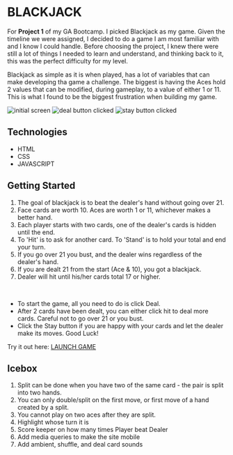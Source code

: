 # BLACKJACK   

For <b>Project 1</b> of my GA Bootcamp. I picked Blackjack as my game. Given the timeline we were assigned, I decided to do a game I am most familiar with and I know I could handle. Before choosing the project, I knew there were still a lot of things I needed to learn and understand, and thinking back to it, this was the perfect difficulty for my level.

Blackjack as simple as it is when played, has a lot of variables that can make developing tha game a challenge. The biggest is having the Aces hold 2 values that can be modified, during gameplay, to a value of either 1 or 11. This is what I found to be the biggest frustration when building my game.

![initial screen](images/screenshots/screenshot-1.png)
![deal button clicked](images/screenshots/screenshot-2.png)
![stay button clicked](images/screenshots/screenshot-3.png)




## Technologies
<ul>
<li> HTML</li>
<li> CSS</li>
<li> JAVASCRIPT</li>
</ul>

## Getting Started
<ol>
<li>The goal of blackjack is to beat the dealer's hand without going over 21.</li>
<li>Face cards are worth 10. Aces are worth 1 or 11, whichever makes a better hand.</li>
<li>Each player starts with two cards, one of the dealer's cards is hidden until the end.</li>
<li>To 'Hit' is to ask for another card. To 'Stand' is to hold your total and end your turn.</li>
<li>If you go over 21 you bust, and the dealer wins regardless of the dealer's hand.</li>
<li>If you are dealt 21 from the start (Ace & 10), you got a blackjack.</li>
<li>Dealer will hit until his/her cards total 17 or higher.</li>
</ol>
<br>
<ul>
<li>To start the game, all you need to do is click Deal.</li>
<li> After 2 cards have been dealt, you can either click hit to deal more cards. Careful not to go over 21 or you bust.
<li> Click the Stay button if you are happy with your cards and let the dealer make its moves. Good Luck!
</ul>

Try it out here: [LAUNCH GAME](https://rockyliwanag.github.io/Blackjack/)


## Icebox
<ol>
<li>Split can be done when you have two of the same card - the pair is split into two hands.</li>
<li>You can only double/split on the first move, or first move of a hand created by a split.</li>
<li>You cannot play on two aces after they are split.</li>
<li>Highlight whose turn it is</li>
<li>Score keeper on how many times Player beat Dealer</li>
<li>Add media queries to make the site mobile</li>
<li>Add ambient, shuffle, and deal card sounds</li>